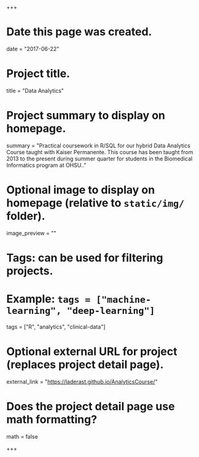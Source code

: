 +++
# Date this page was created.
date = "2017-06-22"

# Project title.
title = "Data Analytics"

# Project summary to display on homepage.
summary = "Practical coursework in R/SQL for our hybrid Data Analytics Course taught with Kaiser Permanente. This course has been taught from 2013 to the present during summer quarter for students in the Biomedical Informatics program at OHSU.."

# Optional image to display on homepage (relative to `static/img/` folder).
image_preview = ""

# Tags: can be used for filtering projects.
# Example: `tags = ["machine-learning", "deep-learning"]`
tags = ["R", "analytics", "clinical-data"]

# Optional external URL for project (replaces project detail page).
external_link = "https://laderast.github.io/AnalyticsCourse/"

# Does the project detail page use math formatting?
math = false

+++

